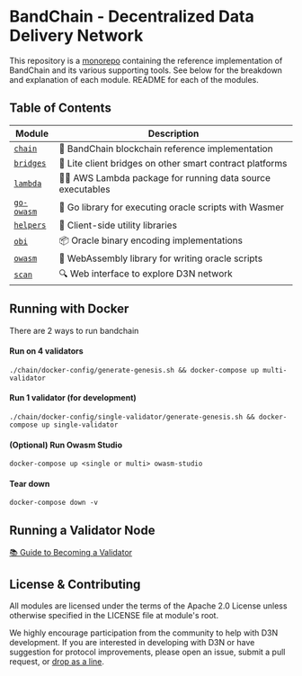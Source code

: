# BandChain - Decentralized Data Delivery Network

This repository is a [monorepo] containing the reference implementation of BandChain and its various supporting tools. See below for the breakdown and explanation of each module. README for each of the modules.

## Table of Contents

| Module                 | Description                                               |
| ---------------------- | --------------------------------------------------------- |
| [`chain`](chain)       | 🔗 BandChain blockchain reference implementation          |
| [`bridges`](bridges)   | 📡 Lite client bridges on other smart contract platforms  |
| [`lambda`](lambda)     | 👷‍♂️ AWS Lambda package for running data source executables |
| [`go-owasm`](go-owasm) | 🐀 Go library for executing oracle scripts with Wasmer    |
| [`helpers`](helpers)   | 🔪 Client-side utility libraries                          |
| [`obi`](obi)           | 📦 Oracle binary encoding implementations                 |
| [`owasm`](owasm)       | 🔮 WebAssembly library for writing oracle scripts         |
| [`scan`](scan)         | 🔍 Web interface to explore D3N network                   |

## Running with Docker

There are 2 ways to run bandchain

#### Run on 4 validators

```
./chain/docker-config/generate-genesis.sh && docker-compose up multi-validator
```

#### Run 1 validator (for development)

```
./chain/docker-config/single-validator/generate-genesis.sh && docker-compose up single-validator
```

#### (Optional) Run Owasm Studio

```
docker-compose up <single or multi> owasm-studio
```

#### Tear down

```
docker-compose down -v
```

## Running a Validator Node

[📚 Guide to Becoming a Validator](https://medium.com/bandprotocol/bandchain-wenchang-testnet-2-how-to-join-as-a-validator-76bc4180ddd7)

## License & Contributing

All modules are licensed under the terms of the Apache 2.0 License unless otherwise specified in the LICENSE file at module's root.

We highly encourage participation from the community to help with D3N development. If you are interested in developing with D3N or have suggestion for protocol improvements, please open an issue, submit a pull request, or [drop as a line].

[monorepo]: https://en.wikipedia.org/wiki/Monorepo
[drop as a line]: mailto:connect@bandprotocol.com
